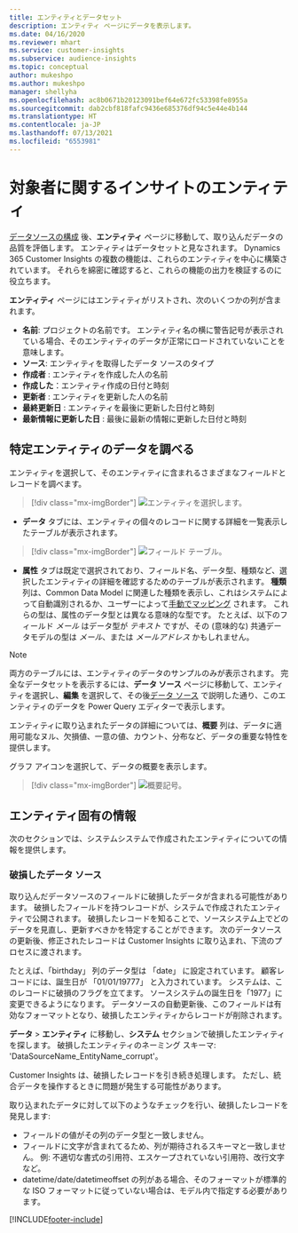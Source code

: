 ```yaml
---
title: エンティティとデータセット
description: エンティティ ページにデータを表示します。
ms.date: 04/16/2020
ms.reviewer: mhart
ms.service: customer-insights
ms.subservice: audience-insights
ms.topic: conceptual
author: mukeshpo
ms.author: mukeshpo
manager: shellyha
ms.openlocfilehash: ac8b0671b20123091bef64e672fc53398fe8955a
ms.sourcegitcommit: dab2cbf818fafc9436e685376df94c5e44e4b144
ms.translationtype: HT
ms.contentlocale: ja-JP
ms.lasthandoff: 07/13/2021
ms.locfileid: "6553981"
---
```

# <a name="entities-in-audience-insights"></a>対象者に関するインサイトのエンティティ

[データソースの構成](data-sources.md) 後、**エンティティ** ページに移動して、取り込んだデータの品質を評価します。 エンティティはデータセットと見なされます。 Dynamics 365 Customer Insights の複数の機能は、これらのエンティティを中心に構築されています。 それらを綿密に確認すると、これらの機能の出力を検証するのに役立ちます。

**エンティティ** ページにはエンティティがリストされ、次のいくつかの列が含まれます。

- **名前**: プロジェクトの名前です。 エンティティ名の横に警告記号が表示されている場合、そのエンティティのデータが正常にロードされていないことを意味します。
- **ソース**: エンティティを取得したデータ ソースのタイプ
- **作成者** : エンティティを作成した人の名前
- **作成した**：エンティティ作成の日付と時刻
- **更新者** : エンティティを更新した人の名前
- **最終更新日** : エンティティを最後に更新した日付と時刻
- **最新情報に更新した日** : 最後に最新の情報に更新した日付と時刻

## <a name="explore-a-specific-entitys-data"></a>特定エンティティのデータを調べる

エンティティを選択して、そのエンティティに含まれるさまざまなフィールドとレコードを調べます。

> [!div class="mx-imgBorder"]
> ![エンティティを選択します。](media/data-manager-entities-data.png "エンティティを選択する")

- **データ** タブには、エンティティの個々のレコードに関する詳細を一覧表示したテーブルが表示されます。

> [!div class="mx-imgBorder"]
> ![フィールド テーブル。](media/data-manager-entities-fields.PNG "フィールド テーブル")

- **属性** タブは既定で選択されており、フィールド名、データ型、種類など、選択したエンティティの詳細を確認するためのテーブルが表示されます。 **種類** 列は、Common Data Model に関連した種類を表示し、これはシステムによって自動識別されるか、ユーザーによって[手動でマッピング](map-entities.md) されます。 これらの型は、属性のデータ型とは異なる意味的な型です。 たとえば、以下のフィールド *メール* はデータ型が *テキスト* ですが、その (意味的な) 共通データモデルの型は *メール*、または *メールアドレス* かもしれません。

> [!NOTE]
> 両方のテーブルには、エンティティのデータのサンプルのみが表示されます。 完全なデータセットを表示するには、**データ ソース** ページに移動して、エンティティを選択し、**編集** を選択して、その後[データ ソース](data-sources.md) で説明した通り、このエンティティのデータを Power Query エディターで表示します。

エンティティに取り込まれたデータの詳細については、**概要** 列は、データに適用可能なヌル、欠損値、一意の値、カウント、分布など、データの重要な特性を提供します。

グラフ アイコンを選択して、データの概要を表示します。

> [!div class="mx-imgBorder"]
> ![概要記号。](media/data-manager-entities-summary.png "データ概要テーブル")

## <a name="entity-specific-information"></a>エンティティ固有の情報

次のセクションでは、システムシステムで作成されたエンティティについての情報を提供します。

### <a name="corrupted-data-sources"></a>破損したデータ ソース

取り込んだデータソースのフィールドに破損したデータが含まれる可能性があります。 破損したフィールドを持つレコードが、システムで作成されたエンティティで公開されます。 破損したレコードを知ることで、ソースシステム上でどのデータを見直し、更新すべきかを特定することができます。 次のデータソースの更新後、修正されたレコードは Customer Insights に取り込まれ、下流のプロセスに渡されます。 

たとえば、「birthday」 列のデータ型は 「date」 に設定されています。 顧客レコードには、誕生日が 「01/01/19777」 と入力されています。 システムは、このレコードに破損のフラグを立てます。 ソースシステムの誕生日を「1977」に変更できるようになります。 データソースの自動更新後、このフィールドは有効なフォーマットとなり、破損したエンティティからレコードが削除されます。 

**データ** > **エンティティ** に移動し、**システム** セクションで破損したエンティティを探します。 破損したエンティティのネーミング スキーマ: 'DataSourceName_EntityName_corrupt'。

Customer Insights は、破損したレコードを引き続き処理します。 ただし、統合データを操作するときに問題が発生する可能性があります。

取り込まれたデータに対して以下のようなチェックを行い、破損したレコードを発見します: 

- フィールドの値がその列のデータ型と一致しません。
- フィールドに文字が含まれてるため、列が期待されるスキーマと一致しません。 例: 不適切な書式の引用符、エスケープされていない引用符、改行文字など。
- datetime/date/datetimeoffset の列がある場合、そのフォーマットが標準的な ISO フォーマットに従っていない場合は、モデル内で指定する必要があります。



[!INCLUDE[footer-include](../includes/footer-banner.md)]

